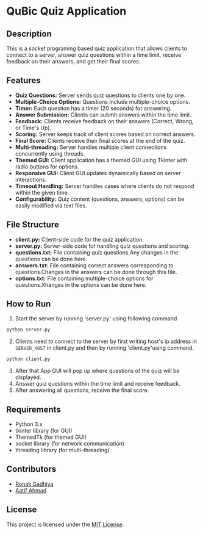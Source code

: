 # QuBic Quiz Application

## Description
This is a socket programing based quiz application that allows clients to connect to a server, answer quiz questions within a time limit, receive feedback on their answers, and get their final scores.

## Features
- **Quiz Questions:** Server sends quiz questions to clients one by one.
- **Multiple-Choice Options:** Questions include multiple-choice options.
- **Timer:** Each question has a timer (20 seconds) for answering.
- **Answer Submission:** Clients can submit answers within the time limit.
- **Feedback:** Clients receive feedback on their answers (Correct, Wrong, or Time's Up).
- **Scoring:** Server keeps track of client scores based on correct answers.
- **Final Score:** Clients receive their final scores at the end of the quiz.
- **Multi-threading:** Server handles multiple client connections concurrently using threads.
- **Themed GUI:** Client application has a themed GUI using Tkinter with radio buttons for options.
- **Responsive GUI:** Client GUI updates dynamically based on server interactions.
- **Timeout Handling:** Server handles cases where clients do not respond within the given time.
- **Configurability:** Quiz content (questions, answers, options) can be easily modified via text files.

## File Structure
- **client.py:** Client-side code for the quiz application.
- **server.py:** Server-side code for handling quiz questions and scoring.
- **questions.txt:** File containing quiz questions.Any changes in the questions can be done here.
- **answers.txt:** File containing correct answers corresponding to questions.Changes in the answers can be done through this file.
- **options.txt:** File containing multiple-choice options for questions.Xhanges in the options can be done here.

## How to Run
1. Start the server by running 'server.py' using following command

```bash
python server.py
```

2. Clients need to connect to the server by first writing host's ip address in ```SERVER_HOST``` in client.py and then by running 'client.py'using command.

```bash
python client.py
```

3. After that App GUI will pop up where questions of the quiz will be displayed.
4. Answer quiz questions within the time limit and receive feedback.
5. After answering all questions, receive the final score.

## Requirements
- Python 3.x
- tkinter library (for GUI)
- ThemedTk (for themed GUI)
- socket library (for network communication)
- threading library (for multi-threading)

## Contributors
- [Ronak Gadhiya](https://github.com/ronakgadhiya09)
- [Aatif Ahmad](https://github.com/aatifahmad123)

## License
This project is licensed under the [MIT License](LICENSE).
